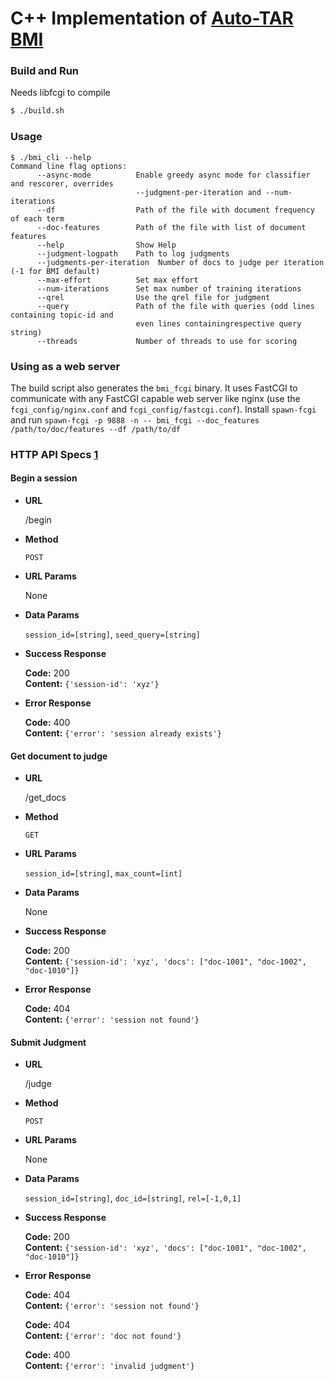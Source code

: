 # C++ Implementation of [Auto-TAR BMI](http://plg.uwaterloo.ca/~gvcormac/total-recall/)

### Build and Run
Needs libfcgi to compile

```bash
$ ./build.sh
```

### Usage

```
$ ./bmi_cli --help
Command line flag options: 
      --async-mode          Enable greedy async mode for classifier and rescorer, overrides
                            --judgment-per-iteration and --num-iterations
      --df                  Path of the file with document frequency of each term
      --doc-features        Path of the file with list of document features
      --help                Show Help
      --judgment-logpath    Path to log judgments
      --judgments-per-iteration  Number of docs to judge per iteration (-1 for BMI default)
      --max-effort          Set max effort
      --num-iterations      Set max number of training iterations
      --qrel                Use the qrel file for judgment
      --query               Path of the file with queries (odd lines containing topic-id and
                            even lines containingrespective query string)
      --threads             Number of threads to use for scoring
```

### Using as a web server
The build script also generates the `bmi_fcgi` binary. It uses FastCGI to communicate with any FastCGI capable web
server like nginx (use the `fcgi_config/nginx.conf` and `fcgi_config/fastcgi.conf`). Install `spawn-fcgi`
and run `spawn-fcgi -p 9888 -n -- bmi_fcgi --doc_features /path/to/doc/features --df /path/to/df`

### HTTP API Specs [1](https://gist.github.com/iros/3426278)

#### Begin a session
* **URL**

    /begin

* **Method**
   
   `POST`

* **URL Params**
   
    None

* **Data Params**

    `session_id=[string]`, `seed_query=[string]`
    
* **Success Response**

    **Code:** 200 <br />
    **Content:** `{'session-id': 'xyz'}`

* **Error Response**

    **Code:** 400 <br />
    **Content:** `{'error': 'session already exists'}`

#### Get document to judge

* **URL**

    /get_docs

* **Method**
   
   `GET`

* **URL Params**
   
    `session_id=[string]`, `max_count=[int]`

* **Data Params**

    None
    
* **Success Response**

    **Code:** 200 <br />
    **Content:** `{'session-id': 'xyz', 'docs': ["doc-1001", "doc-1002", "doc-1010"]}`

* **Error Response**

    **Code:** 404 <br />
    **Content:** `{'error': 'session not found'}`

#### Submit Judgment

* **URL**

    /judge

* **Method**
   
   `POST`

* **URL Params**
   
    None

* **Data Params**

    `session_id=[string]`, `doc_id=[string]`, `rel=[-1,0,1]`
    
* **Success Response**

    **Code:** 200 <br />
    **Content:** `{'session-id': 'xyz', 'docs': ["doc-1001", "doc-1002", "doc-1010"]}`

* **Error Response**

    **Code:** 404 <br />
    **Content:** `{'error': 'session not found'}`
    
    **Code:** 404 <br />
    **Content:** `{'error': 'doc not found'}`
    
    **Code:** 400 <br />
    **Content:** `{'error': 'invalid judgment'}`
